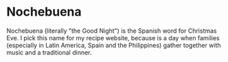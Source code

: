 # Nochebuena

Nochebuena (literally "the Good Night") is the Spanish word for Christmas Eve. I pick this name for my recipe website, because is a day when families (especially in Latin America, Spain and the Philippines) gather together with music and a traditional dinner.
